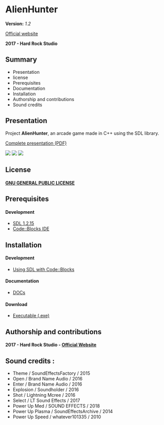 # AlienHunter
__Version:__ _1.2_

[Official website]()

__2017 - Hard Rock Studio__

## Summary
* Presentation
* license
* Prerequisites
* Documentation
* Installation
* Authorship and contributions
* Sound credits

## Presentation
Project __AlienHunter__, an arcade game made in C++ using the SDL library.

[Complete presentation (PDF)]()

![](https://drive.google.com/uc?id=1nMbHOBRAid5IAwkqCGt96Czs3mcmdn6M)
![](https://drive.google.com/uc?id=1elVQ0scD7u1PO_MpN901Lkjs2rK1WbuN)
![](https://drive.google.com/uc?id=1LCvxh32fbvtyrWb-HgXWsme05UBykKGH)

## License
#### [GNU GENERAL PUBLIC LICENSE](https://drive.google.com/open?id=11ZTUlB6qpoKk_XgD6_dtKntQOfCsuQj8)

## Prerequisites
#### Development
* [SDL 1.2.15](https://www.libsdl.org/)
* [Code::Blocks IDE](http://www.codeblocks.org/)

## Installation
#### Development
* [Using SDL with Code::Blocks](http://wiki.codeblocks.org/index.php/Using_SDL_with_Code::Blocks)

#### Documentation
* [DOCs]()

#### Download
* [Executable (.exe)](https://drive.google.com/open?id=1FP47tFF2mMHvEiDPcmu-jfQCFeKv0a6_)

## Authorship and contributions
#### 2017 - Hard Rock Studio - [Official Website]()

## Sound credits :
* Theme / SoundEffectsFactory / 2015
* Open / Brand Name Audio / 2016
* Enter / Brand Name Audio / 2016
* Explosion / Soundholder / 2016
* Shot / Lightning Mcree / 2016
* Select / LT Sound Effects / 2017
* Power Up Med / SOUND EFFECTS / 2018
* Power Up Plasma / SoundEffectsArchive / 2014
* Power Up Speed / whatever101335 / 2010
